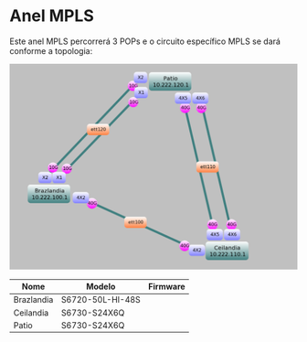 # Anel MPLS

Este anel MPLS percorrerá 3 POPs e o circuito específico MPLS se dará conforme a topologia:

![](./imagens/ScreenShot_17-07-2022_23-32-42.png)

|Nome       |Modelo             |Firmware
|-----------|-------------------|-
|Brazlandia |S6720-50L-HI-48S   |
|Ceilandia  |S6730-S24X6Q       |
|Patio      |S6730-S24X6Q       |
